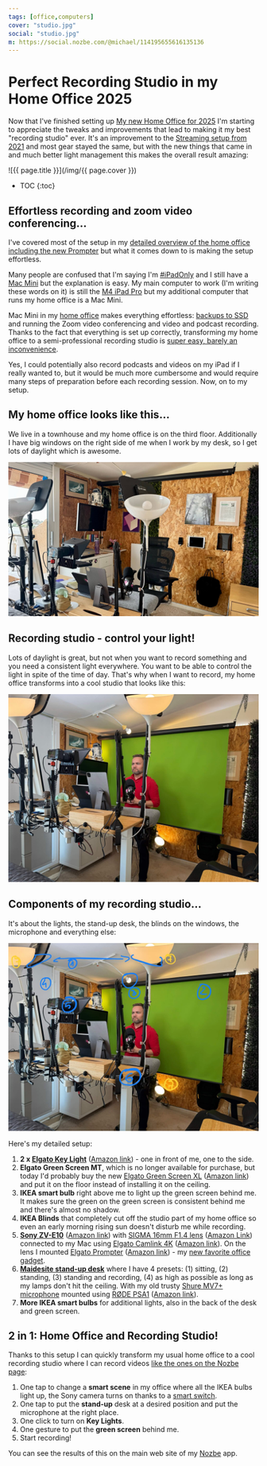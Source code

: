 ```yaml
---
tags: [office,computers]
cover: "studio.jpg"
social: "studio.jpg"
m: https://social.nozbe.com/@michael/114195655616135136
---
```


# Perfect Recording Studio in my Home Office 2025

Now that I've finished setting up [My new Home Office for 2025](/office25) I'm starting to appreciate the tweaks and improvements that lead to making it my best "recording studio" ever. It's an improvement to the [Streaming setup from 2021](/streaming) and most gear stayed the same, but with the new things that came in and much better light management this makes the overall result amazing:

<!--More-->

![{{ page.title }}](/img/{{ page.cover }})

* TOC
{:toc}

## Effortless recording and zoom video conferencing…

I've covered most of the setup in my [detailed overview of the home office including the new Prompter](/office25/#prompter---a-teleprompter-upgrade-i-didnt-know-i-needed) but what it comes down to is making the setup effortless.

Many people are confused that I'm saying I'm [#iPadOnly](/ipadonly) and I still have a [Mac Mini](/office25/#m4-mac-mini---the-new-soul-of-my-home-office) but the explanation is easy. My main computer to work (I'm writing these words on it) is still the [M4 iPad Pro](/ipadm4) but my additional computer that runs my home office is a Mac Mini.

Mac Mini in my [home office](/office) makes everything effortless: [backups to SSD](/ssd) and running the Zoom video conferencing and video and podcast recording. Thanks to the fact that everything is set up correctly, transforming my home office to a semi-professional recording studio is [super easy, barely an inconvenience](/pitch).

Yes, I could potentially also record podcasts and videos on my iPad if I really wanted to, but it would be much more cumbersome and would require many steps of preparation before each recording session. Now, on to my setup.

## My home office looks like this…

We live in a townhouse and my home office is on the third floor. Additionally I have big windows on the right side of me when I work by my desk, so I get lots of daylight which is awesome.

![{{ page.title }} day](/img/studio-day.jpg)

## Recording studio - control your light!

Lots of daylight is great, but not when you want to record something and you need a consistent light everywhere. You want to be able to control the light in spite of the time of day. That's why when I want to record, my home office transforms into a cool studio that looks like this:

![{{ page.title }} green](/img/studio-green.jpg)

## Components of my recording studio…

It's about the lights, the stand-up desk, the blinds on the windows, the microphone and everything else:

![{{ page.title }} numbers](/img/studio-numbers.jpg)

Here's my detailed setup:

1. **2 x [Elgato Key Light](https://www.elgato.com/p/key-light)** ([Amazon link](https://amzn.to/4iuFXFq)) - one in front of me, one to the side.
2. **Elgato Green Screen MT**, which is no longer available for purchase, but today I'd probably buy the new [Elgato Green Screen XL](https://www.elgato.com/us/en/p/green-screen-xl) ([Amazon link](https://amzn.to/41JsLpL)) and put it on the floor instead of installing it on the ceiling.
3. **IKEA smart bulb** right above me to light up the green screen behind me. It makes sure the green on the green screen is consistent behind me and there's almost no shadow.
4. **IKEA Blinds** that completely cut off the studio part of my home office so even an early morning rising sun doesn't disturb me while recording.
5. **[Sony ZV-E10](https://electronics.sony.com/imaging/interchangeable-lens-cameras/aps-c/p/ilczve10-b)** ([Amazon link](https://amzn.to/3FsSCug)) with [SIGMA 16mm F1.4 lens](https://www.sigmaphoto.com/16mm-f1-4-dc-dn-c) ([Amazon Link](https://amzn.to/4id1xi3)) connected to my Mac using [Elgato Camlink 4K](https://www.elgato.com/us/en/p/cam-link-4k) ([Amazon link](https://amzn.to/4hiier1)). On the lens I mounted [Elgato Prompter](https://www.elgato.com/p/prompter) ([Amazon link](https://amzn.to/3R0AM4l)) - my [new favorite office gadget](/office25).
6. **[Maidesite stand-up desk](https://www.maidesite.com)** where I have 4 presets: (1) sitting, (2) standing, (3) standing and recording, (4) as high as possible as long as my lamps don't hit the ceiling. With my old trusty [Shure MV7+ microphone](https://amzn.to/4bZcXUB) mounted using [RØDE PSA1](https://rode.com/en/accessories/stands-bars/psa1) ([Amazon link](https://amzn.to/4bJpf39)).
7. **More IKEA smart bulbs** for additional lights, also in the back of the desk and green screen.

## 2 in 1: Home Office and Recording Studio!

Thanks to this setup I can quickly transform my usual home office to a cool recording studio where I can record videos [like the ones on the Nozbe page](https://nozbe.com/guide/?c=michaelteam):

1. One tap to change a **smart scene** in my office where all the IKEA bulbs light up, the Sony camera turns on thanks to a [smart switch](/office25/#prompter---a-teleprompter-upgrade-i-didnt-know-i-needed).
2. One tap to put the **stand-up** desk at a desired position and put the microphone at the right place.
3. One click to turn on **Key Lights**.
4. One gesture to put the **green screen** behind me.
5. Start recording!

You can see the results of this on the main web site of my [Nozbe][n] app.

[n]: https://michael.gratis/nozbe
[np]: https://michael.gratis/nozbepersonal